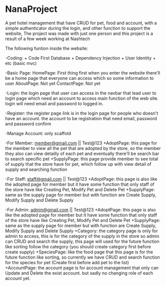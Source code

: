 # NanaProject
A pet hotel management that have CRUD for pet, food and account, with a simple authenticator during the login, and other function to support the website, 
The project was made with just one person and this project is a result of a few week working at Nashtech

The following funtion inside the website:

-Coding:
    + Code First Database
    + Dependency Injection
    + User Identity
    + etc (basic mvc)

-Basic Page:
HomePage: First thing first when you enter the website there'll be a home page that everyone can access which so some information to user
AboutPage: Not yet
ContactPage: Not yet

-Login:
the login page that user can access in the navbar that lead user to login page which need an account to access main function of the web site. login will need email and password to logged in.

-Register:
the register page link is in the login page for people who doesn't have an account. the account to be registration that need email, password and password confirm

-Manage Account: only scaffold

-For Member: member@gmail.com || Test@123
    +AdoptPage: this page for the member to view all the pet that are adopted by the store, so the member they also can view detailly of each pet and eventually there'll be search bar to search specific pet
    +SupplyPage: this page provide member to see total of supply that the store have for pet, which follow up with view detail of supply and searching function

-For Staff: staff@gmail.com || Test@123
    +AdoptPage: this page is also like the adopted page for member but it have some function that only staff of the store have like Creating Pet, Modify Pet and Delete Pet
    +SupplyPage: same as the supply page for member but with function are Create Supply, Modify Supply and Delete Supply

-For Admin: admin@gmail.com || Test@123
    +AdoptPage: this page is also like the adopted page for member but it have some function that only staff of the store have like Creating Pet, Modify Pet and Delete Pet
    +SupplyPage: same as the supply page for member but with function are Create Supply, Modify Supply and Delete Supply
    +Category: the category page is only for admin to access, this is for the category of the supply in the store so admin can CRUD and search the supply, this page will used for the future function like sorting follow the category (you should create category first before create supply)
    +SpeciesPage: like the food page that this page is for the future function like sorting, so currently we have CRUD and search function for the species for pet (Create first before add pet to the list)
    +AccountPage: the account page is for account management that only can Update and Delete the exist account. but sadly no changing role of each account yet.
